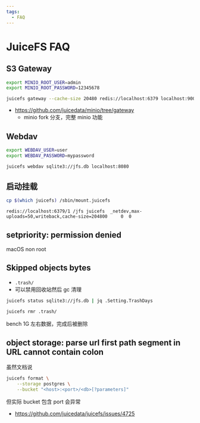 ```yaml
---
tags:
  - FAQ
---
```


# JuiceFS FAQ

## S3 Gateway

```bash
export MINIO_ROOT_USER=admin
export MINIO_ROOT_PASSWORD=12345678

juicefs gateway --cache-size 20480 redis://localhost:6379 localhost:9000
```

- https://github.com/juicedata/minio/tree/gateway
  - minio fork 分支，完整 minio 功能

## Webdav

```bash
export WEBDAV_USER=user
export WEBDAV_PASSWORD=mypassword

juicefs webdav sqlite3://jfs.db localhost:8080
```

## 启动挂载

```bash
cp $(which juicefs) /sbin/mount.juicefs
```

```fstab title="/etc/fstab"
redis://localhost:6379/1 /jfs juicefs  _netdev,max-uploads=50,writeback,cache-size=204800     0  0
```

## setpriority: permission denied

macOS non root

## Skipped objects bytes

- `.trash/`
- 可以禁用回收站然后 gc 清理

```bash
juicefs status sqlite3://jfs.db | jq .Setting.TrashDays

juicefs rmr .trash/
```

bench 1G 左右数据，完成后被删除

## object storage: parse url first path segment in URL cannot contain colon

虽然文档说

```bash
juicefs format \
    --storage postgres \
    --bucket "<host>:<port>/<db>[?parameters]"
```

但实际 bucket 包含 port 会异常

- https://github.com/juicedata/juicefs/issues/4725

